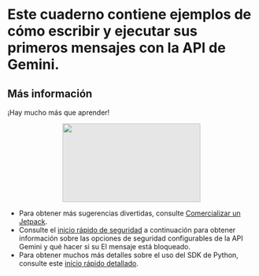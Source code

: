 # Este cuaderno contiene ejemplos de cómo escribir y ejecutar sus primeros mensajes con la API de Gemini.

## Más información

¡Hay mucho más que aprender! 

<img style="display: block;-webkit-user-select: none;margin: auto;background-color: hsl(0, 0%, 90%);" src="https://user-images.githubusercontent.com/74038190/213866269-5d00981c-7c98-46d7-8a8e-16f462f15227.gif" width="280" height="160">

* Para obtener más sugerencias divertidas, consulte [Comercializar un Jetpack](https://github.com/google-gemini/cookbook/blob/main/examples/Market_a_Jet_Backpack.ipynb).
* Consulte el [inicio rápido de seguridad](https://github.com/google-gemini/cookbook/blob/main/quickstarts/Safety.ipynb) a continuación para obtener información sobre las opciones de seguridad configurables de la API Gemini y qué hacer si su El mensaje está bloqueado.
* Para obtener muchos más detalles sobre el uso del SDK de Python, consulte este [inicio rápido detallado](https://ai.google.dev/tutorials/python_quickstart).
